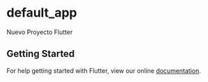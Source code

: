 # default_app

Nuevo Proyecto Flutter

## Getting Started

For help getting started with Flutter, view our online
[documentation](https://flutter.io/).
